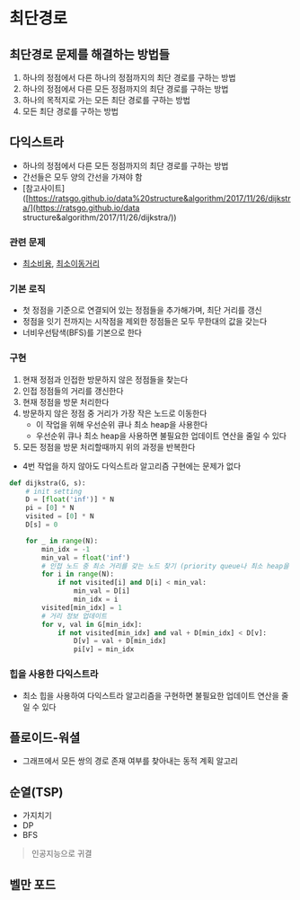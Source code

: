 # 최단경로

## 최단경로 문제를 해결하는 방법들

1. 하나의 정점에서 다른 하나의 정점까지의 최단 경로를 구하는 방법
2. 하나의 정점에서 다른 모든 정점까지의 최단 경로를 구하는 방법
3. 하나의 목적지로 가는 모든 최단 경로를 구하는 방법
4. 모든 최단 경로를 구하는 방법

## 다익스트라

* 하나의 정점에서 다른 모든 정점까지의 최단 경로를 구하는 방법
* 간선들은 모두 양의 간선을 가져야 함
* [참고사이트]([https://ratsgo.github.io/data%20structure&algorithm/2017/11/26/dijkstra/](https://ratsgo.github.io/data structure&algorithm/2017/11/26/dijkstra/))

### 관련 문제

* [최소비용](/Algorithm/Samsung/2기서울1반10월17일이현빈/5250_최소비용.py), [최소이동거리](/Algorithm/Samsung/2기서울1반10월17일이현빈/5251_최소이동거리.py)

### 기본 로직

* 첫 정점을 기준으로 연결되어 있는 정점들을 추가해가며, 최단 거리를 갱신
* 정점을 잇기 전까지는 시작점을 제외한 정점들은 모두 무한대의 값을 갖는다
* 너비우선탐색(BFS)를 기본으로 한다

### 구현

1. 현재 정점과 인접한 방문하지 않은 정점들을 찾는다
2. 인접 정점들의 거리를 갱신한다
3. 현재 정점을 방문 처리한다
4. 방문하지 않은 정점 중 거리가 가장 작은 노드로 이동한다
   * 이 작업을 위해 우선순위 큐나 최소 heap을 사용한다
   * 우선순위 큐나 최소 heap을 사용하면 불필요한 업데이트 연산을 줄일 수 있다
5. 모든 정점을 방문 처리할때까지 위의 과정을 반복한다

* 4번 작업을 하지 않아도 다익스트라 알고리즘 구현에는 문제가 없다

```python
def dijkstra(G, s):
    # init setting
    D = [float('inf')] * N
    pi = [0] * N
    visited = [0] * N
    D[s] = 0

    for _ in range(N):
        min_idx = -1
        min_val = float('inf')
        # 인접 노드 중 최소 거리를 갖는 노드 찾기 (priority queue나 최소 heap을 사용하면 더 빨라짐)
        for i in range(N):
            if not visited[i] and D[i] < min_val:
                min_val = D[i]
                min_idx = i
        visited[min_idx] = 1
        # 거리 정보 업데이트
        for v, val in G[min_idx]:
            if not visited[min_idx] and val + D[min_idx] < D[v]:
                D[v] = val + D[min_idx]
                pi[v] = min_idx
```



### 힙을 사용한 다익스트라

* 최소 힙을 사용하여 다익스트라 알고리즘을 구현하면 불필요한 업데이트 연산을 줄일 수 있다

## 플로이드-워셜

* 그래프에서 모든 쌍의 경로 존재 여부를 찾아내는 동적 계획 알고리

## 순열(TSP)

* 가지치기
* DP
* BFS

> 인공지능으로 귀결

## 벨만 포드







